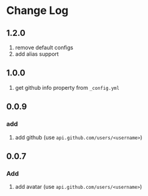 # Change Log

## 1.2.0

1. remove default configs
2. add alias support

## 1.0.0

1. get github info property from `_config.yml`

## 0.0.9

### add

1. add github (use `api.github.com/users/<username>`)

## 0.0.7

### Add

1. add avatar (use `api.github.com/users/<username>`)
